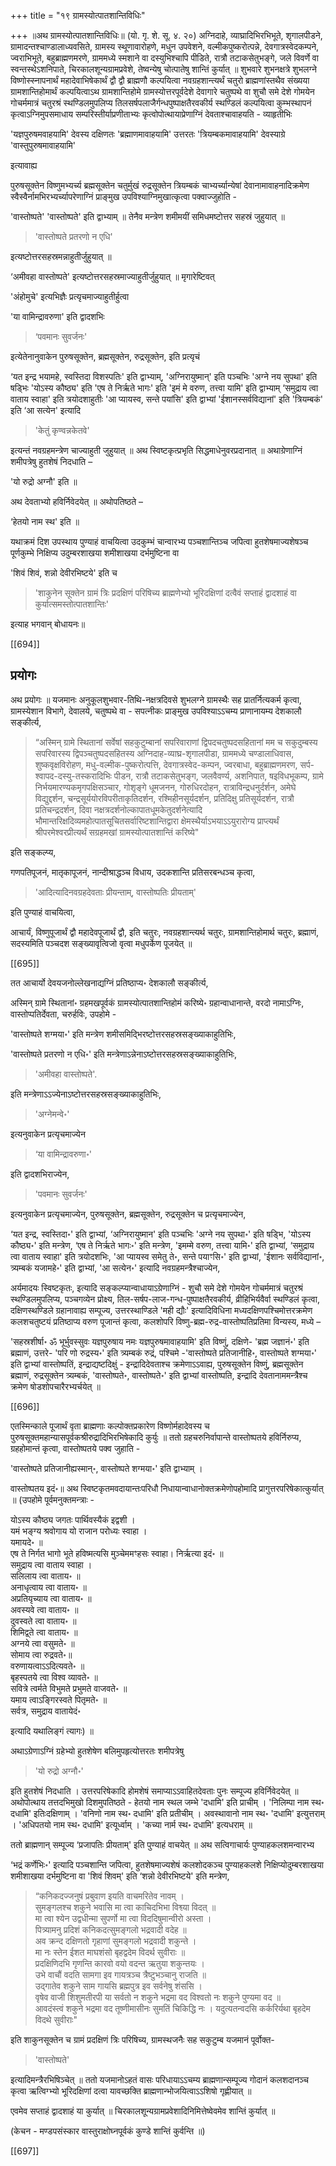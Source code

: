 +++
title = "१९ ग्रामस्योत्पातशान्तिविधिः"

+++
॥अथ ग्रामस्योत्पातशान्तिविधिः॥ (यो. गृ. शे. सू. ४. २०) अग्निदाहे, व्याघ्रादिभिरभिभूते, शृगालपीडने, ग्रामादन्तश्चाण्डालाध्यवसिते, ग्रामस्य स्थूणावारोहणे, मधुन उपवेशने, वल्मीकपुष्करोत्पन्ने, देवगात्रस्वेदकम्पने, ज्वराभिभूते, बहुब्राह्मणमरणे, ग्राममध्ये स्मशाने वा दस्युभिश्चापि पीडिते, रात्रौ तटाकसेतुभङ्गे, जले विवर्णे वा स्वन्तस्थेऽशनिपाते, चिरकालशून्यग्रामप्रवेशे, तेष्वन्येषु चोत्पातेषु शान्तिं कुर्यात् ॥ शुभवारे शुभनक्षत्रे शुभलग्ने विष्णोस्स्नापनार्थं महादेवाभिषेकार्थं द्वौ द्वौ ब्राह्मणौ कल्पयित्वा नवग्रहशान्त्यर्थं चतुरो ब्राह्मणांस्तथैव संख्यया ग्रामशान्तिहोमार्थं कल्पयित्वाऽथ ग्रामशान्तिहोमे ग्रामस्योत्तरपूर्वदेशे देवागारे चतुष्पथे वा शुचौ समे देशे गोमयेन गोचर्ममात्रं चतुरश्रं स्थण्डिलमुपलिप्य तिलसर्षपलाजैर्गन्धपुष्पाक्षतैरवकीर्य स्थण्डिलं कल्पयित्वा कुम्भस्थापनं कृत्वाऽग्निमुपसमाधाय सम्परिस्तीर्याप्रणीताभ्यः कृत्वोपोत्थायाप्रेणाग्निं देवताश्चावाहयति - व्याहृतीभिः 

'यज्ञपुरुषमवाहयामि' देवस्य दक्षिणतः 'ब्रह्माणमावाहयामि' उत्तरतः 'त्रियम्बकमावाहयामि' देवस्याग्रे 'वास्तुपुरुषमावाहयामि' 

इत्यावाह्य 

पुरुषसूक्तेन विष्णुमभ्यर्च्य ब्रह्मसूक्तेन चतुर्मुखं रुद्रसूक्तेन त्रियम्बकं चाभ्यर्च्यान्येषां देवानामावाहनादिक्रमेण स्वैस्वैर्नामभिरभ्यर्च्यापरेणाग्निं प्राङ्मुख उपविश्याग्निमुखात्कृत्वा पक्वाज्जुहोति -

'वास्तोष्पते' 'वास्तोष्पते' इति द्वाभ्याम् ॥ तेनैव मन्त्रेण शमीमयीं समिधमष्टोत्तर सहस्रं जुहुयात् ॥ 

> 'वास्तोष्पते प्रतरणो न एधि' 

इत्यष्टोत्तरसहस्रमन्नाहुतीर्जुहुयात् ॥ 

‘अमीवहा वास्तोष्पते' इत्यष्टोत्तरसहस्रमाज्याहुतीर्जुहुयात् ॥ मृगारेष्टिवत् 

'अंहोमुचे' इत्यभिज्ञैः प्रत्यृचमाज्याहुतीर्हुत्वा 

'या वामिन्द्रावरुणा' इति द्वादशभिः 

> ‘पवमानः सुवर्जनः' 

इत्येतेनानुवाकेन पुरुषसूक्तेन, ब्रह्मसूक्तेन, रुद्रसूक्तेन, इति प्रत्यृचं 

‘यत इन्द्र भयामहे, स्वस्तिदा विशस्पतिः' इति द्वाभ्याम्, 'अग्निरायुष्मान्' इति पञ्चभिः 'अग्ने नय सुपथा' इति षड्भिः 'योऽस्य कौष्ठ्य' इति 'एष ते निर्ऋते भागः' इति 'इमं मे वरुण, तत्त्वा यामि' इति द्वाभ्याम् ‘समुद्राय त्वा वाताय स्वाहा' इति त्रयोदशाहुतीः 'आ प्यायस्व, सन्ते पयांसि' इति द्वाभ्यां 'ईशानस्सर्वविद्यानां' इति 'त्रियम्बकं' इति ‘आ सत्येन' इत्यादि 

> 'केतुं कृण्वन्नकेतवे' 

इत्यन्तं नवग्रहमन्त्रेण चाज्याहुती जुहुयात् ॥ अथ स्विष्टकृत्प्रभृति सिद्धमाधेनुवरप्रदानात् ॥ अथाग्रेणाग्निं शमीपत्रेषु हुतशेषं निदधाति –

'यो रुद्रो अग्नौ' इति ॥ 

अथ देवताभ्यो हविर्निवेदयेत् ॥ अथोपतिष्ठते – 

‘हेतयो नाम स्थ' इति ॥ 

यथाक्रमं दिश उपस्थाय पुण्याहं वाचयित्वा उदकुम्भं चान्वारभ्य पञ्चशान्तिञ्च जपित्वा हुतशेषमाज्यशेषञ्च पूर्णकुम्भे निक्षिप्य उदुम्बरशाखया शमीशाखया दर्भमुष्टिना वा 

'शिवं शिवं, शन्नो देवीरभिष्टये' इति च 

> 'शाकुनेन सूक्तेन ग्रामं त्रिः प्रदक्षिणं परिषिच्य ब्राह्मणेभ्यो भूरिदक्षिणां दत्वैवं सप्ताहं द्वादशाहं वा कुर्यात्समस्तोत्पातशान्तिः' 

इत्याह भगवान् बोधायनः॥

[[694]]

## प्रयोगः
अथ प्रयोगः ॥ यजमानः अनुकूलशुभवार-तिथि-नक्षत्रदिवसे शुभलग्ने ग्रामस्थैः सह प्रातर्नित्यकर्म कृत्वा, ग्रामस्येशान विभागे, देवालये, चतुष्पथे वा - सपत्नीकः प्राङ्मुख उपविश्याऽऽचम्य प्राणानायम्य देशकालौ सङ्कीर्त्य, 

> “अस्मिन् ग्रामे स्थितानां सर्वेषां सहकुटुम्बानां सपरिवाराणां द्विपदचतुष्पदसहितानां मम च सकुदुम्बस्य सपरिवारस्य द्विपञ्चतुष्पदसहितस्य अग्निदाह-व्याघ्र-शृगालपीडा, ग्राममध्ये चण्डालाधिवास, शुष्कवृक्षविरोहण, मधु-वल्मीक-पुष्करोत्पत्ति, देवगात्रस्वेद-कम्पन, ज्वरबाधा, बहुब्राह्मणमरण, सर्प-श्वापद-दस्यु-तस्करादिभिः पीडन, रात्रौ तटाकसेतुभङ्ग, जलवैवर्ण्य, अशनिपात, षइविधभूकम्प, ग्रामे निर्भयमारण्यकमृगपक्षिसञ्चार, गोशृङ्गे धूमजनन, गोरुधिरदोहन, रात्राविन्द्रधनुर्दर्शन, अमेघे विद्युद्दर्शन, चन्द्रसूर्ययोरविपरीताकृतिदर्शन, रश्मिहीनसूर्यदर्शन, प्रतिदिक्षु प्रतिसूर्यदर्शन, रात्रौ प्रतिचन्द्रदर्शन, दिवा नक्षत्रदर्शनोल्कापातधूमकेतुदर्शनेत्यादि भौमान्तरिक्षदिव्यमहोत्पातसूचितसर्वारिष्टशान्तिद्वारा क्षेमस्थैर्याऽभयाऽऽयुरारोग्य प्राप्त्यर्थं श्रीपरमेश्वरप्रीत्यर्थं सग्रहमखां ग्रामस्योत्पातशान्तिं करिष्ये" 

इति सङ्कल्प्य, 

गणपतिपूजनं, मातृकापूजनं, नान्दीश्राद्धञ्च विधाय, उदकशान्ति प्रतिसरबन्धञ्च कृत्वा, 

> 'आदित्यादिनवग्रहदेवताः प्रीयन्ताम्, वास्तोष्पतिः प्रीयताम्' 

इति पुण्याहं वाचयित्वा, 

आचार्यं, विष्णुपूजार्थं द्वौ महादेवपूजार्थं द्वौ, इति चतुरः, नवग्रहशान्त्यर्थ चतुरः, ग्रामशान्तिहोमार्थ चतुरः, ब्रह्माणं, सदस्यमिति पञ्चदश सङ्ख्यावृत्विजो वृत्वा मधुपर्केण पूजयेत् ॥ 

[[695]]

तत आचार्यो देवयजनोल्लेखनाद्यग्निं प्रतिष्ठाप्य॰ देशकालौ सङ्कीर्त्य, 

अस्मिन् ग्रामे स्थितानां॰ ग्रहमखपूर्वकं ग्रामस्योत्पातशान्तिहोमं करिष्ये॰ ग्रहान्वाधानान्ते, वरदो नामाऽग्निः, वास्तोप्पतिर्देवता, चरुर्हविः, उपहोमे - 

'वास्तोष्पते शग्मया॰' इति मन्त्रेण शमीसमिद्भिरष्टोत्तरसहस्रसङ्ख्याकाहुतिभिः, 

'वास्तोष्पते प्रतरणो न एधि॰' इति मन्त्रेणाऽन्नेनाऽष्टोत्तरसहस्रसङ्ख्याकाहुतिभिः, 

> 'अमीवहा वास्तोष्पते'.  

इति मन्त्रेणाऽऽज्येनाऽष्टोत्तरसहस्रसङ्ख्याकाहुतिभिः, 

> 'अग्नेमन्वे॰' 

इत्यनुवाकेन प्रत्यृचमाज्येन 

> ‘या वामिन्द्रावरुणा॰' 

इति द्वादशभिराज्येन,

> 'पवमानः सुवर्जनः' 

इत्यनुवाकेन प्रत्यृचमाज्येन, पुरुषसूक्तेन, ब्रह्मसूक्तेन, रुद्रसूक्तेन च प्रत्यृचमाज्येन, 

‘यत इन्द्र, स्वस्तिदा॰' इति द्वाभ्यां, ‘अग्निरायुष्मान' इति पञ्चभिः 'अग्ने नय सुपथा॰' इति षड्भि, 'योऽस्य कौष्ठ्य॰' इति मन्त्रेण, ‘एष ते निर्ऋते भागः॰' इति मन्त्रेण, 'इमम्मे वरुण, तत्त्वा यामि॰' इति द्वाभ्यां, ‘समुद्राय त्वा वाताय स्वाहा' इति त्रयोदशभिः, 'आ प्यायस्व समेतु ते॰, सन्ते पयाꣳसि॰' इति द्वाभ्यां, 'ईशानः सर्वविद्यानां॰, त्र्यम्बकं यजामहे॰' इति द्वाभ्यां, 'आ सत्येन॰' इत्यादि नवग्रहमन्त्रैश्चाज्येन, 

अर्यमादयः स्विष्टकृतः, इत्यादि सङ्कल्प्यान्वाधायाऽग्रेणाग्निं - शुचौ समे देशे गोमयेन गोचर्ममात्रं चतुरश्रं स्थण्डिलमुपलिप्य, पञ्चगव्येन प्रोक्ष्य, तिल-सर्षप-लाज-गन्ध-पुष्पाक्षतैरवकीर्य, व्रीहिभिर्यवैर्वा स्थण्डिलं कृत्वा, दक्षिणस्थण्डिले ग्रहानावाह्य सम्पूज्य, उत्तरस्थाण्डिले 'मही द्यौः' इत्यादिविधिना मध्यदक्षिणपश्चिमोत्तरक्रमेण कलशचतुष्टयं प्रतिष्ठाप्य वरुण पूजान्तं कृत्वा, कलशोपरि विष्णु-ब्रह्म-रुद्र-वास्तोष्पतिप्रतिमा विन्यस्य, मध्ये –

'सहस्रशीर्षा॰ ॐ भूर्भुवस्सुवः यज्ञपुरुषाय नमः यज्ञपुरुषमावाहयामि' इति विष्णुं, दक्षिणे- 'ब्रह्म जज्ञानं॰' इति ब्रह्माणं, उत्तरे- 'परि णो रुद्रस्य॰' इति त्र्यम्बकं रुद्रं, पश्चिमे -'वास्तोष्पते प्रतिजानीहि॰, वास्तोष्पते शग्मया॰' इति द्वाभ्यां वास्तोष्पतिं, इन्द्राद्यष्टदिक्षुं - इन्द्रादिदेवताश्च क्रमेणाऽऽवाह्य, पुरुषसूक्तेन विष्णुं, ब्रह्मसूक्तेन ब्रह्माणं, रुद्रसूक्तेन त्र्यम्बकं, 'वास्तोष्पते॰, वास्तोष्पते॰' इति द्वाभ्यां वास्तोष्पति, इन्द्रादि देवतानाममन्त्रैश्च क्रमेण षोडशोपचारैरभ्यर्चयेत् ॥

[[696]]

 एतस्मिन्काले पूजार्थं वृता ब्राह्मणाः कल्पोक्तप्रकारेण विष्णोर्महादेवस्य च  पुरुषसूक्तमहान्यासपूर्वकश्रीरुद्रादिभिरभिषेकादि कुर्युः ॥ ततो ग्रहचरुनिर्वापान्ते वास्तोष्पतये हविर्निरुप्य, ग्रहहोमान्तं कृत्वा, वास्तोष्पतये पक्व जुहाति - 

'वास्तोष्पते प्रतिजानीह्यस्मान्॰, वास्तोष्पते शग्मया॰' इति द्वाभ्याम् । 

वास्तोष्पतय इदं॰॥ अथ स्विष्टकृतमवदायान्तःपरिधौ निधायान्वाधानोक्तक्रमेणोपहोमादि प्रागुत्तरपरिषेकात्कुर्यात् ॥ (उपहोमे पूर्वमनुक्तमन्त्राः - 

योऽस्य कौष्ठ्य जगतः पार्थिवस्यैकं इद्वशी ।  
यमं भङ्ग्य श्रवोगाय यो राजान परोध्यः स्वाहा ।  
यमायदे॰ ॥  
एष ते निर्गत भागो भूते हविष्मत्यसि मुञ्चेममꣳहसः स्वाहा। 
निर्ऋत्या इदं॰ ॥  
समुद्राय त्वा वाताय स्वाहा ।  
सलिलाय त्वा वाताय॰ ॥  
अनाधृत्वाय त्वा वाताय॰ ॥  
अप्रतियृच्याय त्वा वाताय॰ ॥  
अवस्यवे त्वा वाताय॰ ॥  
दुवस्वते त्वा वाताय॰ ॥  
शिमिद्व्ते त्वा वाताय॰ ॥  
अग्नये त्वा वसुमते॰ ॥  
सोमाय त्वा रुद्रवते॰॥  
वरुणायत्वाऽऽदित्यवते॰ ॥  
बृहस्पतये त्वा विश्व व्यावते॰ ॥  
सवित्रे त्वर्मते विभुमते प्रभुमते वाजवते॰ ॥  
यमाय त्वाऽङ्गिरस्वते पितृमते॰ ॥  
सर्वत्र, समुद्राय वातायेदं॰  

इत्यादि यथालिङ्गं त्यागः) ॥ 

अथाऽग्रेणाऽग्निं ग्रहेभ्यो हुतशेषेण बलिमुपहृत्योत्तरतः शमीपत्रेषु 

> 'यो रुद्रो अग्नौ॰' 

इति हुतशेषं निदधाति । उत्तरपरिषेकादि होमशेषं समाप्याऽऽवाहितदेवताः पुनः सम्पूज्य हविर्निवेदयेत् ॥ अथोपोत्थाय तत्तदभिमुखो दिशमुपतिष्ठते - हेतयो नाम स्थल जम्भे 'दधामि' इति प्राचीम् । 'निलिम्पा नाम स्थ॰ दधामि' इतिःदक्षिणाम् । 'वनिणो नाम स्थ॰ दधामि' इति प्रतीचीम् । अवस्थावानो नाम स्थ॰ 'दधामि' इत्युत्तराम् । 'अधिपतयो नाम स्थ॰ दधामि' इत्यूर्ध्वाम् । 'कच्या नार्म स्थ॰ दधामि' इत्यधराम् ॥ 

ततो ब्राह्मणान् सम्पूज्य ‘प्रजापतिः प्रीयताम्' इति पुण्याहं वाचयेत् ॥ अथ सत्विगाचार्यः पुण्याहकलशमन्वारभ्य 

‘भद्रं कर्णेभिः॰' इत्यादि पञ्चशान्ति जपित्वा, हुतशेषमाज्यशेषं कलशोदकञ्च पुण्याहकलशे निक्षिप्योदुम्बरशाखया शमीशाखया दर्भमुष्टिना वा 'शिवं शिवम्' इति ‘शन्नो देवीरभिष्टये' इति मन्त्रेण, 

> “कनिकदज्जनुषं प्रबुवाण इयति वाचमरितेव नावम् ।  
सुमङ्गलश्च शकुने भवासि मा त्वा काचिदभिभा विश्व्या विदत् ॥  
मा त्वा श्येन उद्वधीन्मा सुपर्णो मा त्वा विददिषुमान्वीरो अस्ता ।  
पित्र्यामनु प्रदिशं कनिकदत्सुमङ्गलो भद्रवादी वदेह ॥  
अव क्रन्द दक्षिणतो गृहाणां सुमङ्गलो भद्रवादी शकुन्ते ।  
मा नः स्तेन ईशत माघशंसो बृहद्वदेम विदर्थ सुवीराः ॥  
प्रदक्षिणिदभि गृणन्ति कारवो वयो वदन्त ऋतुया शकुन्तयः ।  
उभे वाचौं वदति सामगा इव गायत्रञ्च त्रैष्टुभञ्चानु राजति ॥  
उद्गातेव शकुने साम गायसि ब्रह्मपुत्र इव सर्वनेषु शंससि ।  
वृषेव वाजी शिशुमतीरपी या सर्वतो न शकुने भद्रमा वद विश्वतो नः शकुने पुण्यमा वद ॥  
आवदंस्त्वं शकुने भद्रमा वद तूष्णीमासीनः सुमतिं चिकिद्धि नः । यदुत्यतन्वदसि कर्करिर्यथा बृहदेम विदथे सुवीराः" 

इति शाकुनसूक्तेन च ग्रामं प्रदक्षिणं त्रिः परिषिच्य, ग्रामस्थजनैः सह सकुटुम्ब यजमानं पूर्वोक्त- 

> 'वास्तोष्पते' 

इत्यादिमन्त्रैरभिषिञ्चेत् ॥ ततो यजमानोऽहतं वासः परिधायाऽऽचम्य ब्राह्मणान्सम्पूज्य गोदानं कलशदानञ्च कृत्वा ऋत्विग्भ्यो भूरिदक्षिणां दत्वा यावच्छक्ति ब्राह्मणान्भोजयित्वाऽऽशिषो गृह्णीयात् ॥

एवमेव सप्ताहं द्वादशाहं या कुर्यात् ॥ चिरकालशून्यग्रामप्रवेशादिनिमित्तेष्वेवमेव शान्तिं कुर्यात् ॥ 

(केचन - मण्डपसंस्कार वास्तुराक्षोघ्नपूर्वकं कुण्डे शान्तिं कुर्वन्ति ॥)

[[697]]